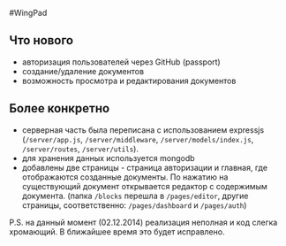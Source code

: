 #WingPad



## Что нового

* авторизация пользователей через GitHub (passport)
* создание/удаление документов
* возможность просмотра и редактирования документов


## Более конкретно

* серверная часть была переписана с использованием expressjs (`/server/app.js`, `/server/middleware`, `/server/models/index.js`, `/server/routes`, `/server/utils`). 
* для хранения данных используется mongodb
* добавлены две страницы - страница авторизации и главная, где отображаются созданные документы. По нажатию на существующий документ открывается редактор с содержимым документа. (папка `/blocks` перешла в `/pages/editor`, другие страницы, соответственно: `/pages/dashboard` и `/pages/auth`)


P.S. на данный момент (02.12.2014) реализация неполная и код слегка хромающий. В ближайшее время это будет исправлено.
